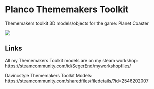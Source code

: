 # Planco Thememakers Toolkit
Thememakers toolkit 3D models/objects for the game: Planet Coaster

<img src="https://steamuserimages-a.akamaihd.net/ugc/1711915999686041847/44C2D80C90902B15891D5DAD01E358F6685195F7/?imw=5000&imh=5000&ima=fit&impolicy=Letterbox&imcolor=%23000000&letterbox=false">

## Links


All my Thememakers Toolkit models are on my steam workshop:
https://steamcommunity.com/id/SegerEnd/myworkshopfiles/

Davincstyle Thememakers Toolkit Models:
https://steamcommunity.com/sharedfiles/filedetails/?id=2546202007
